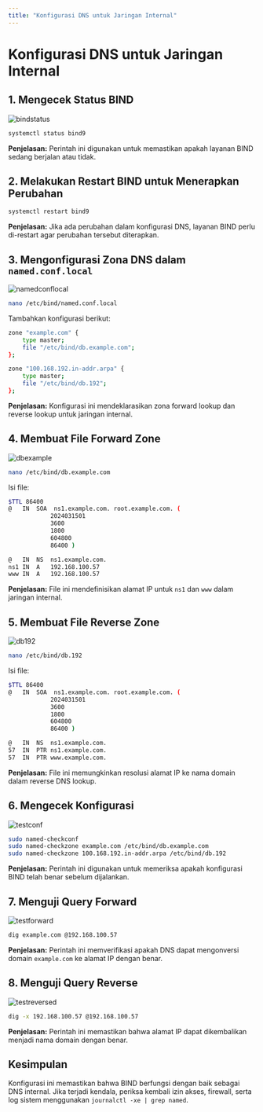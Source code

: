 ```yaml
---
title: "Konfigurasi DNS untuk Jaringan Internal"
---
```


# Konfigurasi DNS untuk Jaringan Internal

## 1. Mengecek Status BIND

![bindstatus](/Tugas_DNS/img/bindstatus.png)

```sh
systemctl status bind9
```
**Penjelasan:**
Perintah ini digunakan untuk memastikan apakah layanan BIND sedang berjalan atau tidak.

## 2. Melakukan Restart BIND untuk Menerapkan Perubahan
```sh
systemctl restart bind9
```
**Penjelasan:**
Jika ada perubahan dalam konfigurasi DNS, layanan BIND perlu di-restart agar perubahan tersebut diterapkan.

## 3. Mengonfigurasi Zona DNS dalam `named.conf.local`

![namedconflocal](/Tugas_DNS/img/namedconflocal.png)

```sh
nano /etc/bind/named.conf.local
```
Tambahkan konfigurasi berikut:

```sh
zone "example.com" {
    type master;
    file "/etc/bind/db.example.com";
};

zone "100.168.192.in-addr.arpa" {
    type master;
    file "/etc/bind/db.192";
};
```

**Penjelasan:**
Konfigurasi ini mendeklarasikan zona forward lookup dan reverse lookup untuk jaringan internal.

## 4. Membuat File Forward Zone

![dbexample](/Tugas_DNS/img/dbexample.png)

```sh
nano /etc/bind/db.example.com
```
Isi file:

```sh
$TTL 86400
@   IN  SOA  ns1.example.com. root.example.com. (
            2024031501
            3600
            1800
            604800
            86400 )

@   IN  NS  ns1.example.com.
ns1 IN  A   192.168.100.57
www IN  A   192.168.100.57
```

**Penjelasan:**
File ini mendefinisikan alamat IP untuk `ns1` dan `www` dalam jaringan internal.

## 5. Membuat File Reverse Zone

![db192](/Tugas_DNS/img/dbrev.png)

```sh
nano /etc/bind/db.192
```
Isi file:

```sh
$TTL 86400
@   IN  SOA  ns1.example.com. root.example.com. (
            2024031501
            3600
            1800
            604800
            86400 )

@   IN  NS  ns1.example.com.
57  IN  PTR ns1.example.com.
57  IN  PTR www.example.com.
```

**Penjelasan:**
File ini memungkinkan resolusi alamat IP ke nama domain dalam reverse DNS lookup.

## 6. Mengecek Konfigurasi

![testconf](/Tugas_DNS/img/testconf.png)

```sh
sudo named-checkconf
sudo named-checkzone example.com /etc/bind/db.example.com
sudo named-checkzone 100.168.192.in-addr.arpa /etc/bind/db.192
```

**Penjelasan:**
Perintah ini digunakan untuk memeriksa apakah konfigurasi BIND telah benar sebelum dijalankan.

## 7. Menguji Query Forward

![testforward](/Tugas_DNS/img/test.png)

```sh
dig example.com @192.168.100.57
```

**Penjelasan:**
Perintah ini memverifikasi apakah DNS dapat mengonversi domain `example.com` ke alamat IP dengan benar.

## 8. Menguji Query Reverse

![testreversed](/Tugas_DNS/img/testrev.png)

```sh
dig -x 192.168.100.57 @192.168.100.57
```

**Penjelasan:**
Perintah ini memastikan bahwa alamat IP dapat dikembalikan menjadi nama domain dengan benar.

## Kesimpulan

Konfigurasi ini memastikan bahwa BIND berfungsi dengan baik sebagai DNS internal. Jika terjadi kendala, periksa kembali izin akses, firewall, serta log sistem menggunakan `journalctl -xe | grep named`.

